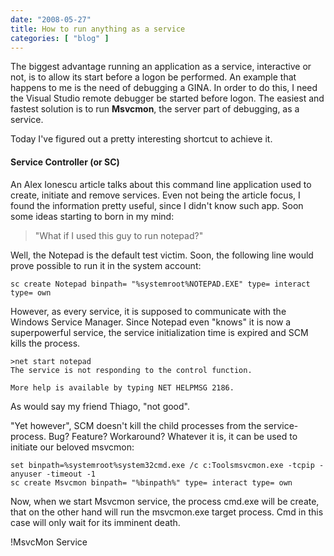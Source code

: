 ```yaml
---
date: "2008-05-27"
title: How to run anything as a service
categories: [ "blog" ]
---
```

The biggest advantage running an application as a service, interactive or not, is to allow its start before a logon be performed. An example that happens to me is the need of debugging a GINA. In order to do this, I need the Visual Studio remote debugger be started before logon. The easiest and fastest solution is to run **Msvcmon**, the server part of debugging, as a service.

Today I've figured out a pretty interesting shortcut to achieve it.

#### Service Controller (or SC)

An Alex Ionescu article talks about this command line application used to create, initiate and remove services. Even not being the article focus, I found the information pretty useful, since I didn't know such app. Soon some ideas starting to born in my mind:

<blockquote>"What if I used this guy to run notepad?"</blockquote>

Well, the Notepad is the default test victim. Soon, the following line would prove possible to run it in the system account:

    
    sc create Notepad binpath= "%systemroot%NOTEPAD.EXE" type= interact type= own

However, as every service, it is supposed to communicate with the Windows Service Manager. Since Notepad even "knows" it is now a superpowerful service, the service initialization time is expired and SCM kills the process.

    
    >net start notepad
    The service is not responding to the control function.
    
    More help is available by typing NET HELPMSG 2186.

As would say my friend Thiago, "not good".

"Yet however", SCM doesn't kill the child processes from the service-process. Bug? Feature? Workaround? Whatever it is, it can be used to initiate our beloved msvcmon:

    
    set binpath=%systemroot%system32cmd.exe /c c:Toolsmsvcmon.exe -tcpip -anyuser -timeout -1
    sc create Msvcmon binpath= "%binpath%" type= interact type= own

Now, when we start Msvcmon service, the process cmd.exe will be create, that on the other hand will run the msvcmon.exe target process. Cmd in this case will only wait for its imminent death.

!MsvcMon Service
